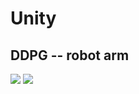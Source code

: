 # Unity 

## DDPG -- robot arm
![](https://i.imgur.com/ejDkuGS.png)
![](https://i.imgur.com/Vx9d9Pw.png)
